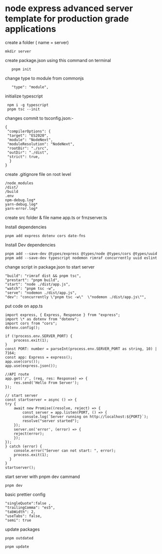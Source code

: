 <h1>
node express advanced server template for production grade applications
</h1>

<p>
create a folder ( name = server)

    mkdir server

</p>

<p>
create package.json using this command on terminal
</p>
       
       pnpm init
<p>
change type to module from commonjs
</p>

       "type": "module",

<p>
initialize typescript
</p>

     npm i -g typescript
     pnpm tsc --init

<p>
changes commit to tsconfig.json:-
</p>

    {
     "compilerOptions": {
     "target": "ES2020",
     "module": "NodeNext",
     "moduleResolution": "NodeNext",
     "rootDir": "./src",
     "outDir": "./dist",
     "strict": true,
      }
    }

<p>
create .gitignore file on root level
</p>

    /node_modules
    /dist/
    /build
    .env
    npm-debug.log*
    yarn-debug.log*
    yarn-error.log*

<p>
create src folder & file name app.ts or frnzserver.ts
</p>
<p>
Install dependencies
</p>

    pnpm add express dotenv cors date-fns

<p>
Install Dev dependencies
</p>

    pnpm add --save-dev @types/express @types/node @types/cors @types/uuid
    pnpm add --save-dev typescript nodemon rimraf concurrently uuid eslint

<p>
change script in package.json to start server 
</p>

    "build": "rimraf dist && pnpm tsc",
    "prestart": "pnpm build",
    "start": "node ./dist/app.js",
    "watch": "pnpm tsc -w",
    "serve": "nodemon ./dist/app.js",
    "dev": "concurrently \"pnpm tsc -w\"  \"nodemon ./dist/app.js\"",

<p>
put code on app.ts
</p>

    import express, { Express, Response } from "express";
    import \* as dotenv from "dotenv";
    import cors from "cors";
    dotenv.config();

    if (!process.env.SERVER_PORT) {
        process.exit(1);
    }
    const PORT: number = parseInt(process.env.SERVER_PORT as string, 10) | 7164;
    const app: Express = express();
    app.use(cors());
    app.use(express.json());

    //API route
    app.get('/', (req, res: Response) => {
        res.send('Hello From Server');
    });

    // start server
    const startserver = async () => {
    try {
        await new Promise((resolve, reject) => {
            const server = app.listen(PORT, () => {
            console.log(`Server running on http://localhost:${PORT}`);
            resolve("server started");
        });
        server.on('error', (error) => {
        reject(error);
        });
    });
    } catch (error) {
        console.error("Server can not start: ", error);
        process.exit(1);
      }
    }
    startserver();

<p>
  start server with pnpm dev cammand
</p>

    pnpm dev

<p>
  basic prettier config

    "singleQuote":false ,
    "trailingComma": "es5",
    "tabWidth": 2,
    "useTabs": false,
    "semi": true

</p>

<p>update packages
    
    pnpm outdated

    pnpm update

</p>
